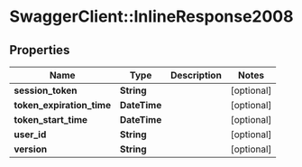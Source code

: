 # SwaggerClient::InlineResponse2008

## Properties
Name | Type | Description | Notes
------------ | ------------- | ------------- | -------------
**session_token** | **String** |  | [optional] 
**token_expiration_time** | **DateTime** |  | [optional] 
**token_start_time** | **DateTime** |  | [optional] 
**user_id** | **String** |  | [optional] 
**version** | **String** |  | [optional] 

